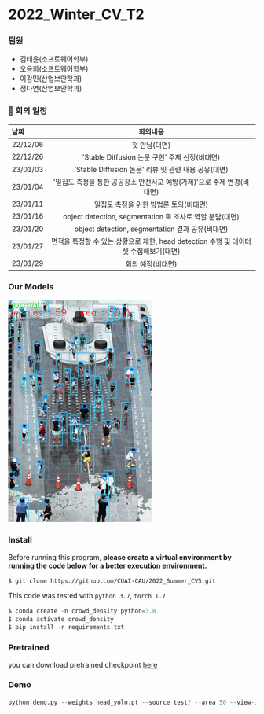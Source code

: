 # 2022_Winter_CV_T2
### 팀원
- 김태윤(소프트웨어학부)
- 오용희(소프트웨어학부)
- 이강민(산업보안학과)
- 정다연(산업보안학과)


### :calendar: 회의 일정
|날짜|회의내용|
|:---|:----------------:|
|22/12/06| 첫 만남(대면) |
|22/12/26| 'Stable Diffusion 논문 구현' 주제 선정(비대면) |
|23/01/03| 'Stable Diffusion 논문' 리뷰 및 관련 내용 공유(대면) |
|23/01/04| '밀집도 측정을 통한 공공장소 안전사고 예방(가제)'으로 주제 변경(비대면) |
|23/01/11| 밀집도 측정을 위한 방법론 토의(비대면) |
|23/01/16| object detection, segmentation 쪽 조사로 역할 분담(대면) |
|23/01/20| object detection, segmentation 결과 공유(비대면) |
|23/01/27| 면적을 특정할 수 있는 상황으로 제한, head detection 수행 및 데이터셋 수집해보기(대면) |
|23/01/29| 회의 예정(비대면) |


### Our Models
![demo](./imgs/img.PNG)

### Install
Before running this program, **please create a virtual environment by running the code below for a better execution environment.** 

```
$ git clone https://github.com/CUAI-CAU/2022_Summer_CV5.git
```

This code was tested with `python 3.7`, `torch 1.7`

```python
$ conda create -n crowd_density python=3.8
$ conda activate crowd_density
$ pip install -r requirements.txt
```

### Pretrained
you can download pretrained checkpoint [here](https://drive.google.com/file/d/1JMd6_RCucjx9ozuW4o0U1kt3TQJpaty4/view?usp=sharing)

### Demo

```python
python demo.py --weights head_yolo.pt --source test/ --area 50 --view-img
```

